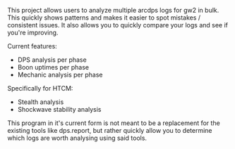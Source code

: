This project allows users to analyze multiple arcdps logs for gw2 in bulk. This quickly shows patterns and makes it easier to spot mistakes / consistent issues.
It also allows you to quickly compare your logs and see if you're improving.

Current features:
* DPS analysis per phase
* Boon uptimes per phase
* Mechanic analysis per phase

Specifically for HTCM:
* Stealth analysis
* Shockwave stability analysis

This program in it's current form is not meant to be a replacement for the existing tools like dps.report, but rather quickly allow you to determine which logs are worth analysing using said tools.
